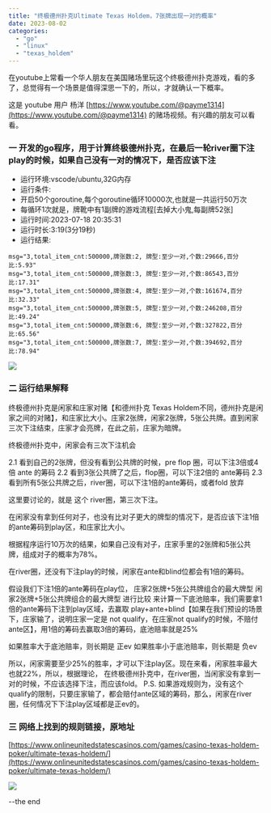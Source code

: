 ```yaml
---
title: "终极德州扑克Ultimate Texas Holdem，7张牌出现一对的概率"
date: 2023-08-02
categories: 
  - "go"
  - "linux"
  - "texas_holdem"
---
```


在youtube上常看一个华人朋友在美国赌场里玩这个终极德州扑克游戏，看的多了，总觉得有一个场景是值得深思一下的，所以，才就确认一下概率。

这是 youtube 用户 杨洋 [https://www.youtube.com/@payme1314](https://www.youtube.com/@payme1314) 的赌场视频。有兴趣的朋友可以看看。

### 一 开发的go程序，用于计算终极德州扑克，在最后一轮river圈下注play的时候，如果自己没有一对的情况下，是否应该下注

- 运行环境:vscode/ubuntu,32G内存
- 运行条件:
- 开启50个goroutine,每个goroutine循环10000次,也就是一共运行50万次
- 每循环1次就是，牌靴中有1副牌的游戏流程\[去掉大小鬼,每副牌52张\]
- 运行时间:2023-07-18 20:35:31
- 运行时长:3:19(3分19秒)
- 运行结果:

```
msg="3,total_item_cnt:500000,牌张数:2, 牌型:至少一对,个数:29666,百分比:5.93"
msg="3,total_item_cnt:500000,牌张数:3, 牌型:至少一对,个数:86543,百分比:17.31"
msg="3,total_item_cnt:500000,牌张数:4, 牌型:至少一对,个数:161674,百分比:32.33"
msg="3,total_item_cnt:500000,牌张数:5, 牌型:至少一对,个数:246208,百分比:49.24"
msg="3,total_item_cnt:500000,牌张数:6, 牌型:至少一对,个数:327822,百分比:65.56"
msg="3,total_item_cnt:500000,牌张数:7, 牌型:至少一对,个数:394692,百分比:78.94"
```

![](https://poker-x-studio.github.io/images/2023-07-18-20-35-31-336676936.png)

### 二 运行结果解释

终极德州扑克是闲家和庄家对赌【和德州扑克 Texas Holdem不同，德州扑克是闲家之间的对赌】，和庄家比大小。庄家2张牌，闲家2张牌，5张公共牌。直到闲家三次下注结束，庄家才会亮牌，在此之前，庄家为暗牌。

终极德州扑克中，闲家会有三次下注机会

2.1 看到自己的2张牌，但没有看到公共牌的时候，pre flop 圈，可以下注3倍或4倍 ante 的筹码 2.2 看到3张公共牌了之后，flop圈，可以下注2倍的 ante筹码 2.3 看到所有5张公共牌之后，river圈，可以下注1倍的ante筹码，或者fold 放弃

这里要讨论的，就是 这个 river圈，第三次下注。

在闲家没有拿到任何对子，也没有比对子更大的牌型的情况下，是否应该下注1倍的ante筹码到play区，和庄家比大小。

根据程序运行10万次的结果，如果自己没有对子，庄家手里的2张牌和5张公共牌，组成对子的概率为78%。

在river圈，还没有下注play的时候，闲家在ante和blind位都会有1倍的筹码。

假设我们下注1倍的ante筹码在play位， 庄家2张牌+5张公共牌组合的最大牌型 闲家2张牌+5张公共牌组合的最大牌型 进行比较 来计算一下底池赔率，我们需要拿1倍的ante筹码下注到play区域，去赢取 play+ante+blind【如果在我们预设的场景下，庄家输了，说明庄家一定是 not qualify，在庄家not qualify的时候，不赔付ante区】，用1倍的筹码去赢取3倍的筹码，底池赔率就是25%

如果胜率大于底池赔率，则长期是 正ev 如果胜率小于底池赔率，则长期是 负ev

所以，闲家需要至少25%的胜率，才可以下注play区。现在来看，闲家胜率最大也就22%，所以，根据理论， 在终极德州扑克中，在river圈，当闲家没有拿到一对的时候，不应该选择下注，而应该fold。 P.S. 如果游戏规则为，没有这个qualify的限制，只要庄家输了，都会赔付ante区域的筹码，那么，闲家在river圈，任何情况下下注play区域都是正ev的。

### 三 网络上找到的规则链接，原地址

[https://www.onlineunitedstatescasinos.com/games/casino-texas-holdem-poker/ultimate-texas-holdem/](https://www.onlineunitedstatescasinos.com/games/casino-texas-holdem-poker/ultimate-texas-holdem/)

![](https://poker-x-studio.github.io/images/ultimate_texas_holdem_table_layout-2.png)

\--the end
